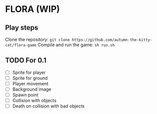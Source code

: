 # FLORA (WIP)

## Play steps
Clone the repository: `git clone https://github.com/autumn-the-kitty-cat/flora-game`
Compile and run the game: `sh run.sh`

## TODO For 0.1
- [ ] Sprite for player
- [ ] Sprite for ground
- [ ] Player movement
- [ ] Background image
- [ ] Spawn point
- [ ] Collision with objects
- [ ] Death on collision with bad objects
